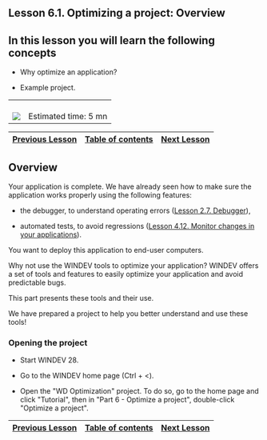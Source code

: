 
## Lesson 6.1. Optimizing a project: Overview
<a name="NOTE1"></a>
<a name="NOTE1_1"></a>


## In this lesson you will learn the following concepts
<a name="this_lesson_you_will_learn_the_following_concepts_ELTTEXTE000086"></a>


- Why optimize an application?

- Example project.





|   |   |
| --- | --- |
| <br>![](https://doc.pcsoft.fr/en-US/images/image.awp?langid=3&name=dur%E9e.png)<br> | <br>Estimated time: 5 mn |

| [Previous Lesson](../TutoWD/1410087543.md) | [Table of contents](../TutoWD/1410087560.md) | [Next Lesson](../TutoWD/1410087545.md) |
| --- | --- | --- |





<a name="NOTE2"></a>
<a name="NOTE2_1"></a>


## Overview
<a name="overview_ELTTEXTE000133"></a>
Your application is complete. We have already seen how to make sure the application works properly using the following features:  

- the debugger, to understand operating errors ([Lesson 2.7. Debugger](../TutoWD/1410087580.md)),

- automated tests, to avoid regressions ([Lesson 4.12. Monitor changes in your applications](../TutoWD/1410087527.md)). 




You want to deploy this application to end-user computers.

Why not use the WINDEV tools to optimize your application? WINDEV offers a set of tools and features to easily optimize your application and avoid predictable bugs. 

This part presents these tools and their use.

We have prepared a project to help you better understand and use these tools!
<a name="NOTE2_2"></a>


### Opening the project
<a name="opening_the_project_ELTPARAGRAPHE000045"></a>

- Start WINDEV 28. 




- Go to the WINDEV home page (Ctrl + &lt;). 




- Open the "WD Optimization" project.
	To do so, go to the home page and click "Tutorial", then in "Part 6 - Optimize a project", double-click "Optimize a project". 




| [Previous Lesson](../TutoWD/1410087543.md) | [Table of contents](../TutoWD/1410087560.md) | [Next Lesson](../TutoWD/1410087545.md) |
| --- | --- | --- |




